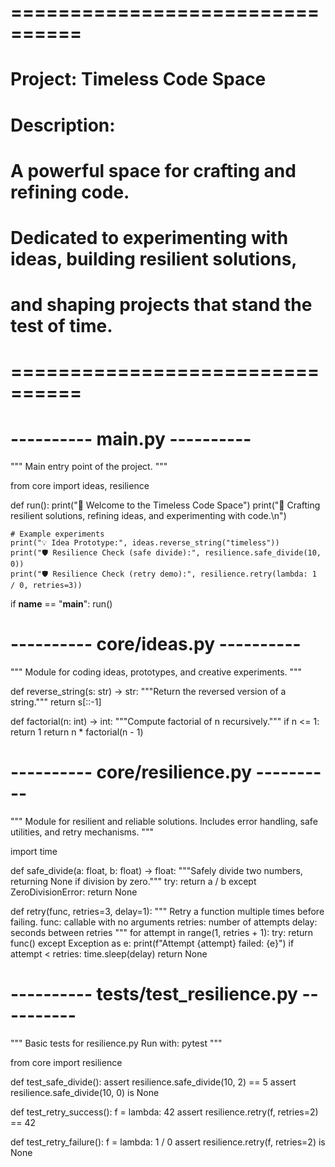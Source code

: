# ================================
# Project: Timeless Code Space
# Description:
# A powerful space for crafting and refining code.
# Dedicated to experimenting with ideas, building resilient solutions,
# and shaping projects that stand the test of time. 
# ================================

# ---------- main.py ----------
"""
Main entry point of the project.
"""

from core import ideas, resilience


def run():
    print("🚀 Welcome to the Timeless Code Space")
    print("🔧 Crafting resilient solutions, refining ideas, and experimenting with code.\n")

    # Example experiments
    print("💡 Idea Prototype:", ideas.reverse_string("timeless"))
    print("🛡️ Resilience Check (safe divide):", resilience.safe_divide(10, 0))
    print("🛡️ Resilience Check (retry demo):", resilience.retry(lambda: 1 / 0, retries=3))


if __name__ == "__main__":
    run()


# ---------- core/ideas.py ----------
"""
Module for coding ideas, prototypes, and creative experiments.
"""

def reverse_string(s: str) -> str:
    """Return the reversed version of a string."""
    return s[::-1]

def factorial(n: int) -> int:
    """Compute factorial of n recursively."""
    if n <= 1:
        return 1
    return n * factorial(n - 1)


# ---------- core/resilience.py ----------
"""
Module for resilient and reliable solutions.
Includes error handling, safe utilities, and retry mechanisms.
"""

import time

def safe_divide(a: float, b: float) -> float:
    """Safely divide two numbers, returning None if division by zero."""
    try:
        return a / b
    except ZeroDivisionError:
        return None

def retry(func, retries=3, delay=1):
    """
    Retry a function multiple times before failing.
    func: callable with no arguments
    retries: number of attempts
    delay: seconds between retries
    """
    for attempt in range(1, retries + 1):
        try:
            return func()
        except Exception as e:
            print(f"Attempt {attempt} failed: {e}")
            if attempt < retries:
                time.sleep(delay)
    return None


# ---------- tests/test_resilience.py ----------
"""
Basic tests for resilience.py
Run with: pytest
"""

from core import resilience

def test_safe_divide():
    assert resilience.safe_divide(10, 2) == 5
    assert resilience.safe_divide(10, 0) is None

def test_retry_success():
    f = lambda: 42
    assert resilience.retry(f, retries=2) == 42

def test_retry_failure():
    f = lambda: 1 / 0
    assert resilience.retry(f, retries=2) is None
